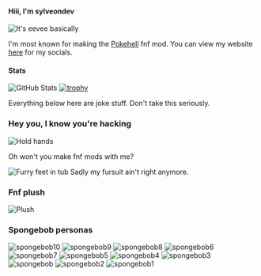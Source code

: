 #### Hiii, I'm sylveondev
![It's eevee basically](https://github.com/Sylveondev/Sylveondev/assets/71215126/56480e15-57cf-433a-82d4-dd88fb305696)


I'm most known for making the [Pokehell](sylveondev/pokehell-fnf) fnf mod. You can view my website [here](https://sylveondev.github.io/) for my socials. 

#### Stats

![GitHub Stats](https://github-readme-stats.vercel.app/api?username=Sylveondev&count_private=true&show_icons=true&theme=onedark)
[![trophy](https://github-profile-trophy.vercel.app/?username=Sylveondev&theme=onedark)](https://github.com/ryo-ma/github-profile-trophy)

Everything below here are joke stuff. Don't take this seriously. 
<lr>

### Hey you, I know you're hacking
![Hold hands](https://github.com/Sylveondev/Sylveondev/assets/71215126/661bd5e1-6866-4a24-81f6-3549967e4619)

Oh won't you make fnf mods with me?

![Furry feet in tub](https://github.com/Sylveondev/Sylveondev/assets/71215126/2c6b7007-fadb-4db9-9e92-2636ec70d891)
Sadly my fursuit ain't right anymore.

### Fnf plush
![Plush](https://encrypted-tbn0.gstatic.com/images?q=tbn:ANd9GcTK6r2rQvrH0D3_wYVUp6oS9iiYkG5eeWjV9g&usqp=CAU)

### Spongebob personas
![spongebob10](https://user-images.githubusercontent.com/71215126/156209397-6edcbe86-0db9-4db7-916c-d05b83bb8ec4.png)
![spongebob9](https://user-images.githubusercontent.com/71215126/156209399-0cc5e145-6e39-4f35-a6e6-969cdd9dbbfe.png)
![spongebob8](https://user-images.githubusercontent.com/71215126/156209400-6dbe608b-fab0-4842-bb6a-6f63d2aff60d.png)
![spongebob6](https://user-images.githubusercontent.com/71215126/156209401-ee08ce0b-482c-442b-921d-d3d2d267175e.png)
![spongebob7](https://user-images.githubusercontent.com/71215126/156209403-b8ce17b1-7dad-4f49-9e05-aa5b144b37df.png)
![spongebob5](https://user-images.githubusercontent.com/71215126/156209404-3e779d5c-d5bf-4808-9306-2e8f27e58a6d.png)
![spongebob4](https://user-images.githubusercontent.com/71215126/156209406-5c01d542-9c86-49a2-b53e-97e15c0a662c.png)
![spongebob3](https://user-images.githubusercontent.com/71215126/156209409-249d8728-8919-49a4-b024-301d60afe2b3.png)
![spongebob](https://user-images.githubusercontent.com/71215126/156209411-09c306f4-841d-4492-b2a7-722dc71a0e5c.png)
![spongebob2](https://user-images.githubusercontent.com/71215126/156209413-9a08ed46-d401-40de-bd06-a7c5ec23d7f1.png)
![spongebob1](https://user-images.githubusercontent.com/71215126/156209414-fd534116-40f6-40dc-b7ee-309036916523.png)
